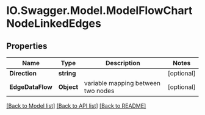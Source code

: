 # IO.Swagger.Model.ModelFlowChartNodeLinkedEdges
## Properties

Name | Type | Description | Notes
------------ | ------------- | ------------- | -------------
**Direction** | **string** |  | [optional] 
**EdgeDataFlow** | **Object** | variable mapping between two nodes | [optional] 

[[Back to Model list]](../README.md#documentation-for-models) [[Back to API list]](../README.md#documentation-for-api-endpoints) [[Back to README]](../README.md)

